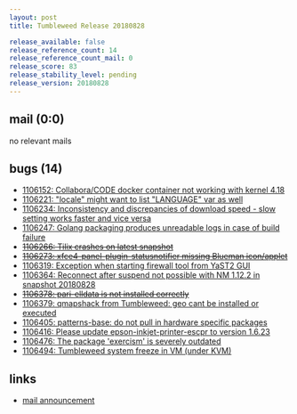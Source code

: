 ```yaml
---
layout: post
title: Tumbleweed Release 20180828

release_available: false
release_reference_count: 14
release_reference_count_mail: 0
release_score: 83
release_stability_level: pending
release_version: 20180828
---
```


## mail (0:0)

no relevant mails

## bugs (14)

<!--more-->

- [1106152: Collabora/CODE docker container not working with kernel 4.18](https://bugzilla.opensuse.org/show_bug.cgi?id=1106152)
- [1106221: "locale" might want to list "LANGUAGE" var as well](https://bugzilla.opensuse.org/show_bug.cgi?id=1106221)
- [1106234: Inconsistency and discrepancies of download speed - slow setting works faster and vice versa](https://bugzilla.opensuse.org/show_bug.cgi?id=1106234)
- [1106247: Golang packaging produces unreadable logs in case of build failure](https://bugzilla.opensuse.org/show_bug.cgi?id=1106247)
- ~~[1106266: Tilix crashes on latest snapshot](https://bugzilla.opensuse.org/show_bug.cgi?id=1106266)~~
- ~~[1106273: xfce4-panel-plugin-statusnotifier missing Blueman icon/applet](https://bugzilla.opensuse.org/show_bug.cgi?id=1106273)~~
- [1106319: Exception when starting firewall tool from YaST2 GUI](https://bugzilla.opensuse.org/show_bug.cgi?id=1106319)
- [1106364: Reconnect after suspend not possible with NM 1.12.2 in snapshot 20180828](https://bugzilla.opensuse.org/show_bug.cgi?id=1106364)
- ~~[1106378: pari-elldata is not installed correctly](https://bugzilla.opensuse.org/show_bug.cgi?id=1106378)~~
- [1106379: qmapshack from Tumbleweed: geo cant be installed or executed](https://bugzilla.opensuse.org/show_bug.cgi?id=1106379)
- [1106405: patterns-base: do not pull in hardware specific packages](https://bugzilla.opensuse.org/show_bug.cgi?id=1106405)
- [1106416: Please update epson-inkjet-printer-escpr to version 1.6.23](https://bugzilla.opensuse.org/show_bug.cgi?id=1106416)
- [1106476: The package 'exercism' is severely outdated](https://bugzilla.opensuse.org/show_bug.cgi?id=1106476)
- [1106494: Tumbleweed system freeze in VM (under KVM)](https://bugzilla.opensuse.org/show_bug.cgi?id=1106494)



## links

- [mail announcement](https://lists.opensuse.org/opensuse-factory/2018-08/msg00330.html)
